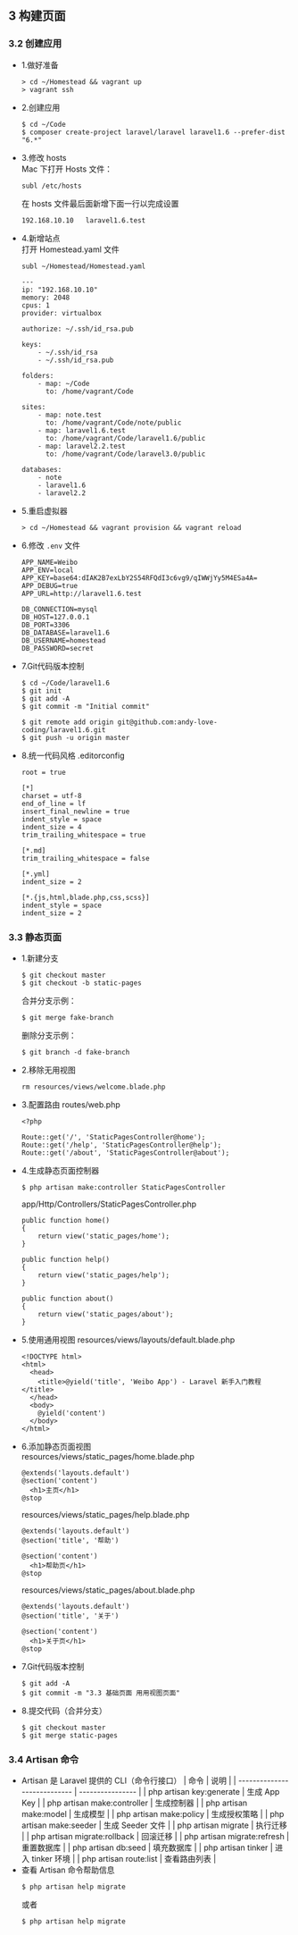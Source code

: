 ## 3 构建页面
### 3.2 创建应用
  - 1.做好准备
    ```
    > cd ~/Homestead && vagrant up
    > vagrant ssh
    ```
  - 2.创建应用 
    ```
    $ cd ~/Code
    $ composer create-project laravel/laravel laravel1.6 --prefer-dist "6.*"
    ```
  - 3.修改 hosts  
    Mac 下打开 Hosts 文件：
    ```
    subl /etc/hosts
    ```
    在 hosts 文件最后面新增下面一行以完成设置
    ```
    192.168.10.10   laravel1.6.test
    ```
  - 4.新增站点  
    打开 Homestead.yaml 文件
    ```
    subl ~/Homestead/Homestead.yaml
    ```
    ```
    ---
    ip: "192.168.10.10"
    memory: 2048
    cpus: 1
    provider: virtualbox

    authorize: ~/.ssh/id_rsa.pub

    keys:
        - ~/.ssh/id_rsa
        - ~/.ssh/id_rsa.pub

    folders:
        - map: ~/Code
          to: /home/vagrant/Code

    sites:
        - map: note.test
          to: /home/vagrant/Code/note/public
        - map: laravel1.6.test
          to: /home/vagrant/Code/laravel1.6/public
        - map: laravel2.2.test
          to: /home/vagrant/Code/laravel3.0/public

    databases:
        - note
        - laravel1.6
        - laravel2.2
    ```
  - 5.重启虚拟器
    ```
    > cd ~/Homestead && vagrant provision && vagrant reload
    ```
  - 6.修改 `.env` 文件
    ```
    APP_NAME=Weibo
    APP_ENV=local
    APP_KEY=base64:dIAK2B7exLbY2S54RFQdI3c6vg9/qIWWjYy5M4ESa4A=
    APP_DEBUG=true
    APP_URL=http://laravel1.6.test

    DB_CONNECTION=mysql
    DB_HOST=127.0.0.1
    DB_PORT=3306
    DB_DATABASE=laravel1.6
    DB_USERNAME=homestead
    DB_PASSWORD=secret
    ```
  - 7.Git代码版本控制
    ```
    $ cd ~/Code/laravel1.6
    $ git init
    $ git add -A
    $ git commit -m "Initial commit"

    $ git remote add origin git@github.com:andy-love-coding/laravel1.6.git
    $ git push -u origin master
    ```
  - 8.统一代码风格
    .editorconfig
    ```
    root = true

    [*]
    charset = utf-8
    end_of_line = lf
    insert_final_newline = true
    indent_style = space
    indent_size = 4
    trim_trailing_whitespace = true

    [*.md]
    trim_trailing_whitespace = false

    [*.yml]
    indent_size = 2

    [*.{js,html,blade.php,css,scss}]
    indent_style = space
    indent_size = 2
    ```
### 3.3 静态页面
  - 1.新建分支
    ```
    $ git checkout master
    $ git checkout -b static-pages
    ```
    合并分支示例：
    ```
    $ git merge fake-branch
    ```
    删除分支示例：
    ```
    $ git branch -d fake-branch
    ```
  - 2.移除无用视图
    ```
    rm resources/views/welcome.blade.php
    ```
  - 3.配置路由 routes/web.php
    ```
    <?php

    Route::get('/', 'StaticPagesController@home');
    Route::get('/help', 'StaticPagesController@help');
    Route::get('/about', 'StaticPagesController@about');
    ```
  - 4.生成静态页面控制器
    ```
    $ php artisan make:controller StaticPagesController
    ```
    app/Http/Controllers/StaticPagesController.php
    ```
    public function home()
    {
        return view('static_pages/home');
    }

    public function help()
    {
        return view('static_pages/help');
    }

    public function about()
    {
        return view('static_pages/about');
    }
    ```
  - 5.使用通用视图 resources/views/layouts/default.blade.php
    ```
    <!DOCTYPE html>
    <html>
      <head>
        <title>@yield('title', 'Weibo App') - Laravel 新手入门教程</title>
      </head>
      <body>
        @yield('content')
      </body>
    </html>
    ```
  - 6.添加静态页面视图  
    resources/views/static_pages/home.blade.php
    ```
    @extends('layouts.default')
    @section('content')
      <h1>主页</h1>
    @stop
    ```
    resources/views/static_pages/help.blade.php
    ```
    @extends('layouts.default')
    @section('title', '帮助')

    @section('content')
      <h1>帮助页</h1>
    @stop
    ```
    resources/views/static_pages/about.blade.php
    ```
    @extends('layouts.default')
    @section('title', '关于')

    @section('content')
      <h1>关于页</h1>
    @stop
    ```
  - 7.Git代码版本控制
    ```
    $ git add -A
    $ git commit -m "3.3 基础页面 用用视图页面"
    ```
  - 8.提交代码（合并分支）
    ```
    $ git checkout master
    $ git merge static-pages
    ```
### 3.4 Artisan 命令
  - Artisan 是 Laravel 提供的 CLI（命令行接口）
    | 命令                         | 说明             |
    | ---------------------------- | ---------------- |
    | php artisan key:generate     | 生成 App Key     |
    | php artisan make:controller  | 生成控制器       |
    | php artisan make:model       | 生成模型         |
    | php artisan make:policy      | 生成授权策略     |
    | php artisan make:seeder      | 生成 Seeder 文件 |
    | php artisan migrate          | 执行迁移         |
    | php artisan migrate:rollback | 回滚迁移         |
    | php artisan migrate:refresh  | 重置数据库       |
    | php artisan db:seed          | 填充数据库       |
    | php artisan tinker           | 进入 tinker 环境 |
    | php artisan route:list       | 查看路由列表     |
  - 查看 Artisan 命令帮助信息
    ```
    $ php artisan help migrate    
    ```
    或者
    ```
    $ php artisan help migrate
    ```

